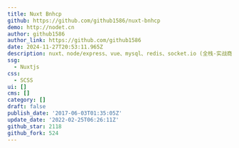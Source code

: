```yaml
---
title: Nuxt Bnhcp
github: https://github.com/github1586/nuxt-bnhcp
demo: http://nodet.cn
author: github1586
author_link: https://github.com/github1586
date: 2024-11-27T20:53:11.965Z
description: nuxt、node/express、vue、mysql、redis、socket.io (全栈-实战商城)～
ssg:
  - Nuxtjs
css:
  - SCSS
ui: []
cms: []
category: []
draft: false
publish_date: '2017-06-03T01:35:05Z'
update_date: '2022-02-25T06:26:11Z'
github_star: 2118
github_fork: 524
---
```

